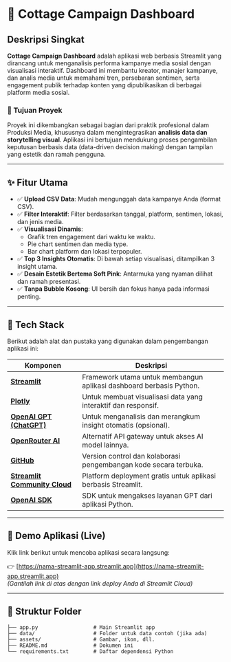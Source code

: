 # 🌸 Cottage Campaign Dashboard

## Deskripsi Singkat
**Cottage Campaign Dashboard** adalah aplikasi web berbasis Streamlit yang dirancang untuk menganalisis performa kampanye media sosial dengan visualisasi interaktif. Dashboard ini membantu kreator, manajer kampanye, dan analis media untuk memahami tren, persebaran sentimen, serta engagement publik terhadap konten yang dipublikasikan di berbagai platform media sosial.

### 🎯 Tujuan Proyek
Proyek ini dikembangkan sebagai bagian dari praktik profesional dalam Produksi Media, khususnya dalam mengintegrasikan **analisis data dan storytelling visual**. Aplikasi ini bertujuan mendukung proses pengambilan keputusan berbasis data (data-driven decision making) dengan tampilan yang estetik dan ramah pengguna.

---

## ✨ Fitur Utama

- ✅ **Upload CSV Data**: Mudah mengunggah data kampanye Anda (format CSV).
- ✅ **Filter Interaktif**: Filter berdasarkan tanggal, platform, sentimen, lokasi, dan jenis media.
- ✅ **Visualisasi Dinamis**:
  - Grafik tren engagement dari waktu ke waktu.
  - Pie chart sentimen dan media type.
  - Bar chart platform dan lokasi terpopuler.
- ✅ **Top 3 Insights Otomatis**: Di bawah setiap visualisasi, ditampilkan 3 insight utama.
- ✅ **Desain Estetik Bertema Soft Pink**: Antarmuka yang nyaman dilihat dan ramah presentasi.
- ✅ **Tanpa Bubble Kosong**: UI bersih dan fokus hanya pada informasi penting.

---

## 🧰 Tech Stack

Berikut adalah alat dan pustaka yang digunakan dalam pengembangan aplikasi ini:

| Komponen                       | Deskripsi                                                                              |
|-------------------------------|----------------------------------------------------------------------------------------|
| **[Streamlit](https://streamlit.io/)**            | Framework utama untuk membangun aplikasi dashboard berbasis Python.                  |
| **[Plotly](https://plotly.com/python/)**          | Untuk membuat visualisasi data yang interaktif dan responsif.                        |
| **[OpenAI GPT (ChatGPT)](https://platform.openai.com/)** | Untuk menganalisis dan merangkum insight otomatis (opsional).                        |
| **[OpenRouter AI](https://openrouter.ai/)**       | Alternatif API gateway untuk akses AI model lainnya.                                 |
| **[GitHub](https://github.com/)**                 | Version control dan kolaborasi pengembangan kode secara terbuka.                     |
| **[Streamlit Community Cloud](https://streamlit.io/cloud)** | Platform deployment gratis untuk aplikasi berbasis Streamlit.                        |
| **[OpenAI SDK](https://github.com/openai/openai-python)** | SDK untuk mengakses layanan GPT dari aplikasi Python.                                |

---

## 🔗 Demo Aplikasi (Live)

Klik link berikut untuk mencoba aplikasi secara langsung:

👉 [https://nama-streamlit-app.streamlit.app](https://nama-streamlit-app.streamlit.app)  
*(Gantilah link di atas dengan link deploy Anda di Streamlit Cloud)*

---

## 📂 Struktur Folder

```plaintext
├── app.py                  # Main Streamlit app
├── data/                   # Folder untuk data contoh (jika ada)
├── assets/                 # Gambar, ikon, dll.
├── README.md               # Dokumen ini
└── requirements.txt        # Daftar dependensi Python
